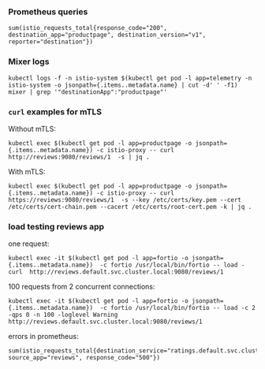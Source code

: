 ### Prometheus queries

```
sum(istio_requests_total{response_code="200", destination_app="productpage", destination_version="v1", reporter="destination"})
```

### Mixer logs

```
kubectl logs -f -n istio-system $(kubectl get pod -l app=telemetry -n istio-system -o jsonpath={.items..metadata.name} | cut -d' ' -f1) mixer | grep '"destinationApp":"productpage"'
```

### `curl` examples for mTLS

Without mTLS:
```
kubectl exec $(kubectl get pod -l app=productpage -o jsonpath={.items..metadata.name}) -c istio-proxy -- curl http://reviews:9080/reviews/1  -s | jq .
```

With mTLS:
```
kubectl exec $(kubectl get pod -l app=productpage -o jsonpath={.items..metadata.name}) -c istio-proxy -- curl https://reviews:9080/reviews/1  -s --key /etc/certs/key.pem --cert /etc/certs/cert-chain.pem --cacert /etc/certs/root-cert.pem -k | jq .
```

### load testing reviews app

one request:
```
kubectl exec -it $(kubectl get pod -l app=fortio -o jsonpath={.items..metadata.name})  -c fortio /usr/local/bin/fortio -- load -curl  http://reviews.default.svc.cluster.local:9080/reviews/1
```

100 requests from 2 concurrent connections:
```
kubectl exec -it $(kubectl get pod -l app=fortio -o jsonpath={.items..metadata.name})  -c fortio /usr/local/bin/fortio -- load -c 2 -qps 0 -n 100 -loglevel Warning  http://reviews.default.svc.cluster.local:9080/reviews/1
```

errors in prometheus:
```
sum(istio_requests_total{destination_service="ratings.default.svc.cluster.local", source_app="reviews", response_code="500"})
```